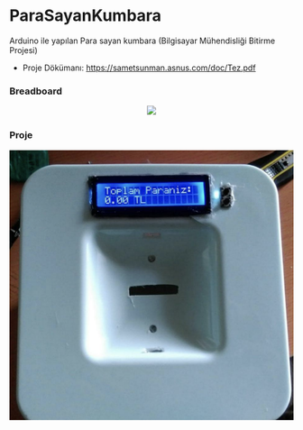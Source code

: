 # ParaSayanKumbara

Arduino ile yapılan Para sayan kumbara (Bilgisayar Mühendisliği Bitirme Projesi)
- Proje Dökümanı: https://sametsunman.asnus.com/doc/Tez.pdf

### Breadboard

<div align="center">
  <img width="600" src="/proje.png"><br />
</div>

### Proje

<div align="center">
  <img width="600" src="/proje2.png"><br />
</div>
